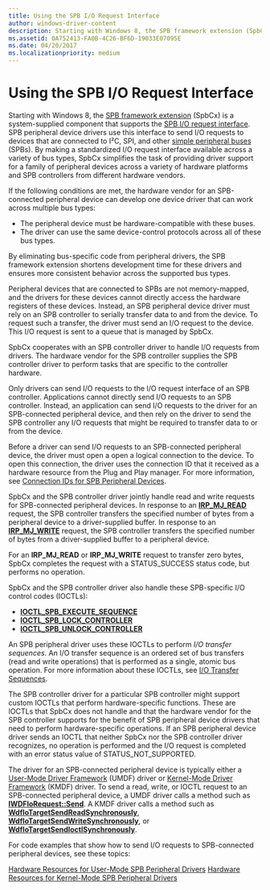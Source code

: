 ```yaml
---
title: Using the SPB I/O Request Interface
author: windows-driver-content
description: Starting with Windows 8, the SPB framework extension (SpbCx) is a system-supplied component that supports the SPB I/O request interface.
ms.assetid: 0A752413-FA0B-4C26-BF6D-19033E07095E
ms.date: 04/20/2017
ms.localizationpriority: medium
---
```


# Using the SPB I/O Request Interface


Starting with Windows 8, the [SPB framework extension](https://msdn.microsoft.com/library/windows/hardware/hh406203) (SpbCx) is a system-supplied component that supports the [SPB I/O request interface](https://msdn.microsoft.com/library/windows/hardware/hh698224). SPB peripheral device drivers use this interface to send I/O requests to devices that are connected to I²C, SPI, and other [simple peripheral buses](https://msdn.microsoft.com/library/windows/hardware/hh450903) (SPBs). By making a standardized I/O request interface available across a variety of bus types, SpbCx simplifies the task of providing driver support for a family of peripheral devices across a variety of hardware platforms and SPB controllers from different hardware vendors.




If the following conditions are met, the hardware vendor for an SPB-connected peripheral device can develop one device driver that can work across multiple bus types:

-   The peripheral device must be hardware-compatible with these buses.
-   The driver can use the same device-control protocols across all of these bus types.

By eliminating bus-specific code from peripheral drivers, the SPB framework extension shortens development time for these drivers and ensures more consistent behavior across the supported bus types.

Peripheral devices that are connected to SPBs are not memory-mapped, and the drivers for these devices cannot directly access the hardware registers of these devices. Instead, an SPB peripheral device driver must rely on an SPB controller to serially transfer data to and from the device. To request such a transfer, the driver must send an I/O request to the device. This I/O request is sent to a queue that is managed by SpbCx.

SpbCx cooperates with an SPB controller driver to handle I/O requests from drivers. The hardware vendor for the SPB controller supplies the SPB controller driver to perform tasks that are specific to the controller hardware.

Only drivers can send I/O requests to the I/O request interface of an SPB controller. Applications cannot directly send I/O requests to an SPB controller. Instead, an application can send I/O requests to the driver for an SPB-connected peripheral device, and then rely on the driver to send the SPB controller any I/O requests that might be required to transfer data to or from the device.

Before a driver can send I/O requests to an SPB-connected peripheral device, the driver must open a open a logical connection to the device. To open this connection, the driver uses the connection ID that it received as a hardware resource from the Plug and Play manager. For more information, see [Connection IDs for SPB Peripheral Devices](https://msdn.microsoft.com/library/windows/hardware/hh698216).

SpbCx and the SPB controller driver jointly handle read and write requests for SPB-connected peripheral devices. In response to an [**IRP\_MJ\_READ**](https://msdn.microsoft.com/library/windows/hardware/ff546883) request, the SPB controller transfers the specified number of bytes from a peripheral device to a driver-supplied buffer. In response to an [**IRP\_MJ\_WRITE**](https://msdn.microsoft.com/library/windows/hardware/ff546904) request, the SPB controller transfers the specified number of bytes from a driver-supplied buffer to a peripheral device.

For an **IRP\_MJ\_READ** or **IRP\_MJ\_WRITE** request to transfer zero bytes, SpbCx completes the request with a STATUS\_SUCCESS status code, but performs no operation.

SpbCx and the SPB controller driver also handle these SPB-specific I/O control codes (IOCTLs):

-   [**IOCTL\_SPB\_EXECUTE\_SEQUENCE**](https://msdn.microsoft.com/library/windows/hardware/hh450857)
-   [**IOCTL\_SPB\_LOCK\_CONTROLLER**](https://msdn.microsoft.com/library/windows/hardware/hh450858)
-   [**IOCTL\_SPB\_UNLOCK\_CONTROLLER**](https://msdn.microsoft.com/library/windows/hardware/hh450859)

An SPB peripheral driver uses these IOCTLs to perform *I/O transfer sequences*. An I/O transfer sequence is an ordered set of bus transfers (read and write operations) that is performed as a single, atomic bus operation. For more information about these IOCTLs, see [I/O Transfer Sequences](https://msdn.microsoft.com/library/windows/hardware/hh450890).

The SPB controller driver for a particular SPB controller might support custom IOCTLs that perform hardware-specific functions. These are IOCTLs that SpbCx does not handle and that the hardware vendor for the SPB controller supports for the benefit of SPB peripheral device drivers that need to perform hardware-specific operations. If an SPB peripheral device driver sends an IOCTL that neither SpbCx nor the SPB controller driver recognizes, no operation is performed and the I/O request is completed with an error status value of STATUS\_NOT\_SUPPORTED.

The driver for an SPB-connected peripheral device is typically either a [User-Mode Driver Framework](https://msdn.microsoft.com/library/windows/hardware/ff560442) (UMDF) driver or [Kernel-Mode Driver Framework](https://msdn.microsoft.com/library/windows/hardware/ff544296) (KMDF) driver. To send a read, write, or IOCTL request to an SPB-connected peripheral device, a UMDF driver calls a method such as [**IWDFIoRequest::Send**](https://msdn.microsoft.com/library/windows/hardware/ff559149). A KMDF driver calls a method such as [**WdfIoTargetSendReadSynchronously**](https://msdn.microsoft.com/library/windows/hardware/ff548669), [**WdfIoTargetSendWriteSynchronously**](https://msdn.microsoft.com/library/windows/hardware/ff548672), or [**WdfIoTargetSendIoctlSynchronously**](https://msdn.microsoft.com/library/windows/hardware/ff548660).

For code examples that show how to send I/O requests to SPB-connected peripheral devices, see these topics:

[Hardware Resources for User-Mode SPB Peripheral Drivers](https://msdn.microsoft.com/library/windows/hardware/hh450837)
[Hardware Resources for Kernel-Mode SPB Peripheral Drivers](https://msdn.microsoft.com/library/windows/hardware/hh698217)
 

 




